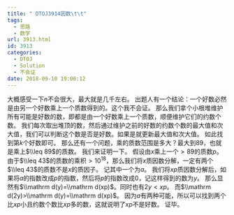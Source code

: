 ```yaml
---
title: " DTOJ3914因数\t\t"
tags:
  - 思路
  - 数学
url: 3913.html
id: 3913
categories:
  - DTOJ
  - Solution
  - 不会证
date: 2018-09-10 19:00:12
---
```


大概感受一下$n$不会很大，最大就是几千左右。 出题人有一个结论：一个好数必然是由另一个好数乘上一个质数得到的。这个我不会证。 那么我们拿个小根堆维护所有可能是好数的数，即都是由一个好数乘上一个质数，顺便维护它们的约数个数。 我们每次取出堆顶的数，然后通过维护之前的好数的约数个数的最大值和次大值，我们可以判断这个数是否是好数。如果是就更新最大值和次大值。 如此找到第$k$个好数即可。 那么还有一个问题，乘的质数范围是多大？最大到$89$，也就是乘上$\\leq 89$的质数。 我们来证明一下。 假设由$x$乘上一个$>89$的质数$p$。由于$\\leq 43$的质数的乘积$>10^{18}$，那么我们将$x$质因数分解，一定有两个$\\leq 43$的质数不是$x$的质因子。 记其中一个为$a$。 我们将$xp$质因数分解后，如果将$a$的指数改成$p$的指数，然后将$p$的指数改成$0$，记这样得到的数为$y$。 那么显然有$\\mathrm d(y)=\\mathrm d(xp)$。同时也有$2y<xp$。 而$\\mathrm d(2y)>\\mathrm d(y)=\\mathrm d(xp)$。 因为$a$有两种可能，所以可以找到两个比$xp$小且约数个数比$xp$多的数，这就说明了$xp$不是好数。 证毕。